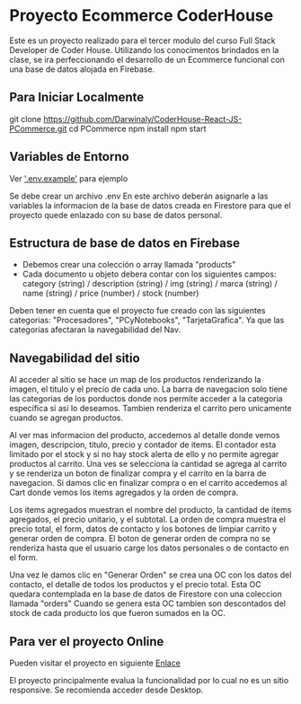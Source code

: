 # Proyecto Ecommerce CoderHouse

Este es un proyecto realizado para el tercer modulo del curso Full Stack Developer de Coder House. Utilizando los conocimentos brindados en la clase, se ira perfeccionando el desarrollo de un Ecommerce funcional con una base de datos alojada en Firebase.  


## Para Iniciar Localmente

git clone https://github.com/Darwinaly/CoderHouse-React-JS-PCommerce.git
cd PCommerce
npm install
npm start


## Variables de Entorno

Ver ['.env.example'](https://github.com/Darwinaly/CoderHouse-React-JS-PCommerce.git/main/.env.example) para ejemplo

Se debe crear un archivo .env 
En este archivo deberán asignarle a las variables la informacion de la base de datos creada en Firestore para que el proyecto quede enlazado con su base de datos personal. 

## Estructura de base de datos en Firebase

- Debemos crear una colección o array llamada "products" 
- Cada documento u objeto debera contar con los siguientes campos: category (string) / description (string) / img (string) / marca (string) / name (string) / price (number) / stock (number) 

Deben tener en cuenta que el proyecto fue creado con las siguientes categorias: "Procesadores", "PCyNotebooks", "TarjetaGrafica". Ya que las categorias afectaran la navegabilidad del Nav. 

## Navegabilidad del sitio

Al acceder al sitio se hace un map de los productos renderizando la imagen, el titulo y el precio de cada uno. 
La barra de navegacion solo tiene las categorias de los porductos donde nos permite acceder a la categoria especifica si asi lo deseamos. Tambien renderiza el carrito pero unicamente cuando se agregan productos.

Al ver mas informacion del producto, accedemos al detalle donde vemos imagen, descripcion, titulo, precio y contador de items.
El contador esta limitado por el stock y si no hay stock alerta de ello y no permite agregar productos al carrito. 
Una ves se selecciona la cantidad se agrega al carrito y se renderiza un boton de finalizar compra y el carrito en la barra de navegacion.
Si damos clic en finalizar compra o en el carrito accedemos al Cart donde vemos los items agregados y la orden de compra. 

Los items agregados muestran el nombre del producto, la cantidad de items agregados, el precio unitario, y el subtotal.
La orden de compra muestra el precio total, el form, datos de contacto y los botones de limpiar carrito y generar orden de compra. 
El boton de generar orden de compra no se renderiza hasta que el usuario carge los datos personales o de contacto en el form.

Una vez le damos clic en "Generar Orden" se crea una OC con los datos del contacto, el detalle de todos los productos y el precio total. Esta OC quedara contemplada en la base de datos de Firestore con una coleccion llamada "orders"
Cuando se genera esta OC tambien son descontados del stock de cada producto los que fueron sumados en la OC. 

## Para ver el proyecto Online

Pueden visitar el proyecto en siguiente [Enlace](https://coder-house-react-js-pc-ommerce.vercel.app/)

El proyecto principalmente evalua la funcionalidad por lo cual no es un sitio responsive. Se recomienda acceder desde Desktop. 




